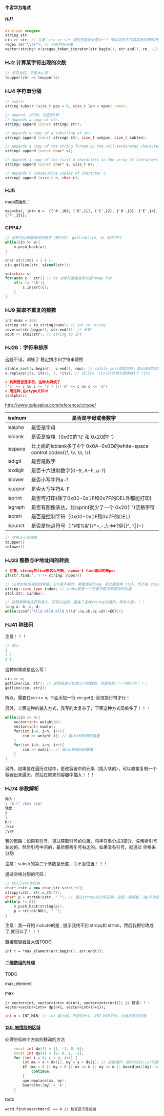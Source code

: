 #### 牛客华为笔试

##### HJ1

```c++
#include <regex>
string str;
cin >> str; // 注意：cin >> str 遇到空格就会停止!!! 所以这种方式其实没法获取所有输入！！！
regex re("\\s+"); // 空白字符分隔
vector<string> v(sregex_token_iterator(str.begin(), str.end(), re, -1), sregex_token_iterator());
```



### HJ2 计算某字符出现的次数

```c++
// 字符比较，不管大小写
toupper(ch) == toupper(c)
```



### **HJ4** **字符串分隔**

```c++
// substr
string substr (size_t pos = 0, size_t len = npos) const;

// append, 共7种，这里放5种
// Appends a copy of str.
string& append (const string& str);

// Appends a copy of a substring of str.
string& append (const string& str, size_t subpos, size_t sublen);

// Appends a copy of the string formed by the null-terminated character sequence (C-string) pointed by s.
string& append (const char* s);

// Appends a copy of the first n characters in the array of characters pointed by s.
string& append (const char* s, size_t n);

// Appends n consecutive copies of character c.
string& append (size_t n, char c);
```



### HJ5

map初始化：

```
map<char, int> m =  {{'A',10}, {'B',11}, {'C',12}, {'D',13}, {'E',14}, {'F',15}};
```



### CPP47

```c++
// 这样可以获取连续的数字（换行的） getline(cin, a) 反而不行
while(cin >> a){
	v.push_back(a);
}
```



```c++
char str[100] = { 0 };
cin.getline(str, sizeof(str));

set<char> s;
for(auto c : str){ // dz 对字符数组也可以用range for
	if(c != '\0'){
		s.insert(c);    
	}
}
```



### **HJ9** **提取不重复的整数**

```c++
int nums = 208;
string str = to_string(nums); // int to string
reverse(str.begin(), str.end()); // 反转
cout << stoi(str); // string to int
```



### HJ26：字符串排序

这题不错，训练了 稳定排序和字符串替换

```c++
stable_sort(v.begin(), v.end(), cmp); // satble_sort稳定排序，即比较相同的元素，保持之前的顺序，sort就不行
s.replace(its, its+1, 1, *itv); // 在[its, its+1)的地方替换成1个 *itv
```

```c++
# 判断是否是字符，这种太麻烦了
('a' <= c && c <= 'z') ||('A' <= c && c <= 'Z')
# 用这种,在ctype文件中
isalpha(c)
```

http://www.cplusplus.com/reference/cctype/

| isalnum  | 是否是字母或者数字                                           |
| -------- | ------------------------------------------------------------ |
| isalpha  | 是否是字母                                                   |
| isblank  | 是否是空格（0x09的‘\t’ 和 0x20的‘ ’）                        |
| isspace  | 比上面的isblank多了4个 0x0A-0x0D的white-space control codes(\f, \v, \n, \r) |
| isdigit  | 是否是数字                                                   |
| isxdigit | 是否十六进制数字(0-9, A-F, a-f)                              |
| islower  | 是否小写字符a-f                                              |
| isupper  | 是否大写字符A-F                                              |
| isprint  | 是否可打印(除了0x00-0x1F和0x7F的DEL外都能打印)               |
| isgraph  | 是否有图像表达，比isprint就少了一个 0x20(' ')空格字符        |
| iscntrl  | 是否是控制字符（0x00-0x1F和0x7F的DEL）                       |
| ispunct  | 是否是标点符号（!"#$%&'()*+,-./:;<=>?@[\]^_`{\|}~）          |



```c++
// 字符大小写转换
toupper()
tolower()
```



### **HJ33** **整数与IP地址间的转换**

```c++
# 注意，string的find要这么判断, npos=-1 find返回的是pos
if(str.find('.') != string::npos){}

// ip地址和10进制的转换，int是不够的，需要使用long，所以要使用 stol，而不是 stoi
string::size_type index; // index是第一个不属于数字的符号的位置
stol(str, &index);
```

```c++
// 按照某种格式获取输入，还可以这样，避免了各种string的操作，简单方便！！！
long a, b, c, d;
while(scanf("%lld.%lld.%lld.%lld",&a,&b,&c,&d)!=EOF){}
```



### **HJ41** **称砝码**

注意！！！

```c++
// 输入
2
1 2
2 1
```

这种如果直接这么写：

```c++
cin >> n;
getline(cin, str); // 这里获取不到第二行的数据，而是获取了一个换行符！！！
getline(cin, str2);
```

所以，需要在cin >> n; 下面添加一行 cin.get(); 获取换行符才行！

另外，上面这种的输入方式，我写的太复杂了，下面这种方式简单多了！！！

```c++
while(cin >> n){
	vector<int> weight(n);
	vector<int> num(n);
	for(int i=0; i<n; i++){
		cin >> weight[i]; // 输入n种砝码的重量
	}
	for(int i=0; i<n; i++){
		cin >> num[i]; // 输入n种砝码的数量
	}
}
```



另外，如果要在遍历过程中，更改容器中的元素（插入啥的），可以直接复制一个容器出来遍历，然后在原来的容器中插入！！！



### **HJ74** **参数解析**

```c++
输入：
l "b:\" /kzv /yar
输出：
4
l
b:\
/kzv
/yar
```

我的思路：如果有引号，通过获取引号的位置，将字符串分成3部分，先解析引号左边的，然后引号中间的，最后解析引号右边的。如果没有引号，就通过 空格来分割

注意：substr的第二个参数是长度，而不是位置！！！

通过空格分割的代码：

```c++
// 传入了str字符串
char* cstr = new char[str.size()+1];
strcpy(cstr, str.c_str());
char* p = strtok(cstr, " "); // 通过strtok来分隔空格，这是一套模板，当p不为空时可一直分隔
while(p != 0){
	v.push_back(string(p));
	p = strtok(NULL, " ");
}
```

注意：我一开始 include的是 <string>, 提示我找不到 strcpy和 strtok，然后我把它改成了<cstring>,就可以了！！！



直接取容器最大值TODO

```
int r = *max_element(arr.begin(), arr.end());
```



#### 二维数组的处理

TODO



max_element

max



```
// vector<int, vector<int>> dp(n+1, vector<int>(n+1)); // 错误！！！
vector<vector<int>> dp(n+1, vector<int>(n+1));
```



```c++
int m = INT_MIN; // int 最小值，不用写什么 -INT_MIN不行，会超出表示范围
```



#### [130. 被围绕的区域](https://leetcode.cn/problems/surrounded-regions/)

处理坐标四个方向的移动的方法

```c++
    const int dx[4] = {1, -1, 0, 0};
    const int dy[4] = {0, 0, 1, -1};
    for (int i = 0; i < 4; i++) {
    	int mx = x + dx[i], my = y + dy[i]; // 这里循环，就可以在(x,y)的基础上向4个方向移动了
    	if (mx < 0 || my < 0 || mx >= n || my >= m || board[mx][my] != 'O') {
    		continue;
    	}
    	que.emplace(mx, my);
    	board[mx][my] = 'A';
    }
```





todo 

```
word.find(searchWord) == 0 // 检查是不是前缀
```

